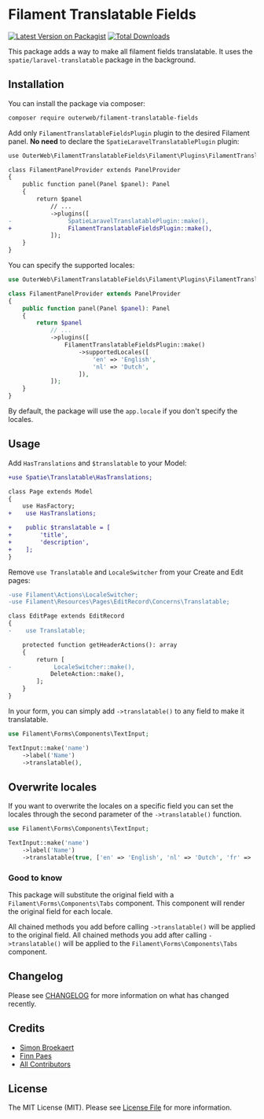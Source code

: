 # Filament Translatable Fields

[![Latest Version on Packagist](https://img.shields.io/packagist/v/outerweb/filament-translatable-fields.svg?style=flat-square)](https://packagist.org/packages/outerweb/filament-translatable-fields)
[![Total Downloads](https://img.shields.io/packagist/dt/outerweb/filament-translatable-fields.svg?style=flat-square)](https://packagist.org/packages/outerweb/filament-translatable-fields)

This package adds a way to make all filament fields translatable.
It uses the `spatie/laravel-translatable` package in the background.

## Installation

You can install the package via composer:

```bash
composer require outerweb/filament-translatable-fields
```

Add only `FilamentTranslatableFieldsPlugin` plugin to the desired Filament panel. **No need** to declare the `SpatieLaravelTranslatablePlugin` plugin:

```diff
use OuterWeb\FilamentTranslatableFields\Filament\Plugins\FilamentTranslatableFieldsPlugin;

class FilamentPanelProvider extends PanelProvider
{
    public function panel(Panel $panel): Panel
    {
        return $panel
            // ...
            ->plugins([
-                SpatieLaravelTranslatablePlugin::make(),
+                FilamentTranslatableFieldsPlugin::make(),
            ]);
    }
}
```

You can specify the supported locales:

```php
use OuterWeb\FilamentTranslatableFields\Filament\Plugins\FilamentTranslatableFieldsPlugin;

class FilamentPanelProvider extends PanelProvider
{
    public function panel(Panel $panel): Panel
    {
        return $panel
            // ...
            ->plugins([
                FilamentTranslatableFieldsPlugin::make()
                    ->supportedLocales([
                        'en' => 'English',
                        'nl' => 'Dutch',
                    ]),
            ]);
    }
}
```

By default, the package will use the `app.locale` if you don't specify the locales.

## Usage

Add `HasTranslations` and `$translatable` to your Model:

```diff
+use Spatie\Translatable\HasTranslations;

class Page extends Model 
{
    use HasFactory;
+    use HasTranslations;

+    public $translatable = [
+        'title',
+        'description',
+    ];
}
```

Remove `use Translatable` and `LocaleSwitcher` from your Create and Edit pages:
```diff
-use Filament\Actions\LocaleSwitcher;
-use Filament\Resources\Pages\EditRecord\Concerns\Translatable;

class EditPage extends EditRecord
{
-    use Translatable;

    protected function getHeaderActions(): array
    {
        return [
-            LocaleSwitcher::make(),
            DeleteAction::make(),
        ];
    }
}
```

In your form, you can simply add `->translatable()` to any field to make it translatable.

```php
use Filament\Forms\Components\TextInput;

TextInput::make('name')
    ->label('Name')
    ->translatable(),
```

## Overwrite locales

If you want to overwrite the locales on a specific field you can set the locales through the second parameter of the `->translatable()` function.

```php
use Filament\Forms\Components\TextInput;

TextInput::make('name')
    ->label('Name')
    ->translatable(true, ['en' => 'English', 'nl' => 'Dutch', 'fr' => 'French']),
```

### Good to know

This package will substitute the original field with a `Filament\Forms\Components\Tabs` component. This component will render the original field for each locale.

All chained methods you add before calling `->translatable()` will be applied to the original field.
All chained methods you add after calling `->translatable()` will be applied to the `Filament\Forms\Components\Tabs` component.

## Changelog

Please see [CHANGELOG](CHANGELOG.md) for more information on what has changed recently.

## Credits

- [Simon Broekaert](https://github.com/SimonBroekaert)
- [Finn Paes](https://github.com/FinnPaes)
- [All Contributors](../../contributors)

## License

The MIT License (MIT). Please see [License File](LICENSE.md) for more information.
